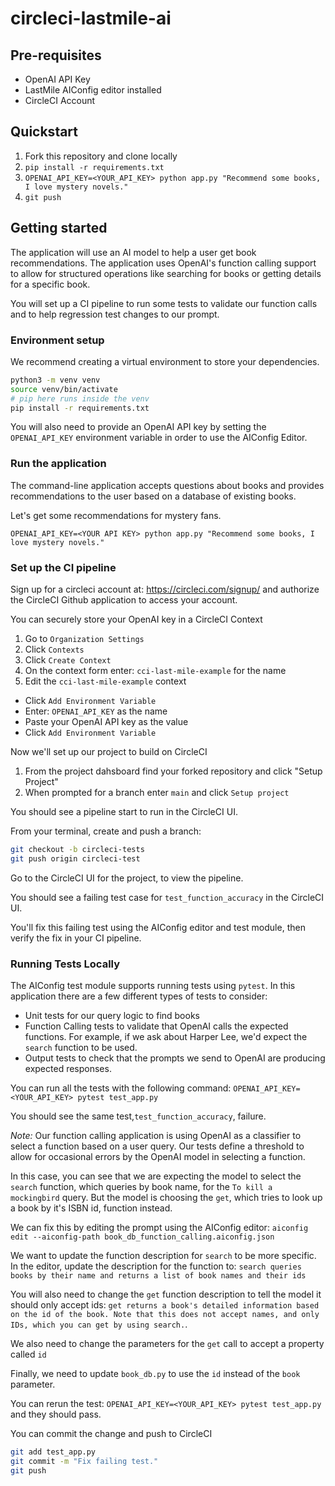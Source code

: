 # circleci-lastmile-ai

## Pre-requisites
* OpenAI API Key
* LastMile AIConfig editor installed
* CircleCI Account

## Quickstart

1. Fork this repository and clone locally
2. `pip install -r requirements.txt`
3. `OPENAI_API_KEY=<YOUR_API_KEY> python app.py "Recommend some books, I love mystery novels."`
4. `git push`

## Getting started

The application will use an AI model to help a user get book recommendations. The application uses OpenAI's function calling support to allow for structured operations like searching for books or getting details for a specific book.

You will set up a CI pipeline to run some tests to validate our function calls and to help regression test changes to our prompt.

### Environment setup
We recommend creating a virtual environment to store your dependencies.

```bash
python3 -m venv venv
source venv/bin/activate
# pip here runs inside the venv
pip install -r requirements.txt
```

You will also need to provide an OpenAI API key by setting the `OPENAI_API_KEY` environment variable in order to use the AIConfig Editor.

### Run the application

The command-line application accepts questions about books and provides recommendations to the user based on a database of existing books.

Let's get some recommendations for mystery fans.

`OPENAI_API_KEY=<YOUR API KEY> python app.py "Recommend some books, I love mystery novels."`

### Set up the CI pipeline

Sign up for a circleci account at: https://circleci.com/signup/ and authorize the CircleCI Github application to access your account.

You can securely store your OpenAI key in a CircleCI Context
1. Go to `Organization Settings`
2. Click `Contexts`
3. Click `Create Context`
4. On the context form enter: `cci-last-mile-example` for the name
5. Edit the `cci-last-mile-example` context
  - Click `Add Environment Variable`
  - Enter: `OPENAI_API_KEY` as the name
  - Paste your OpenAI API key as the value
  - Click `Add Environment Variable`

Now we'll set up our project to build on CircleCI
1. From the project dahsboard find your forked repository and click "Setup Project"
2. When prompted for a branch enter `main` and click `Setup project`

You should see a pipeline start to run in the CircleCI UI.

From your terminal, create and push a branch:

```bash
git checkout -b circleci-tests
git push origin circleci-test
```
Go to the CircleCI UI for the project, to view the pipeline.

You should see a failing test case for `test_function_accuracy` in the CircleCI UI.

You'll fix this failing test using the AIConfig editor and test module, then verify the fix in your CI pipeline.

### Running Tests Locally

The AIConfig test module supports running tests using `pytest`. In this application there are a few different types of tests to consider:

* Unit tests for our query logic to find books
* Function Calling tests to validate that OpenAI calls the expected functions. For example, if we ask about Harper Lee, we'd expect the `search` function to be used.
* Output tests to check that the prompts we send to OpenAI are producing expected responses.

You can run all the tests with the following command:
`OPENAI_API_KEY=<YOUR_API_KEY> pytest test_app.py`

You should see the same test,`test_function_accuracy`, failure.

*Note:* Our function calling application is using OpenAI as a classifier to select a function based on a user query. Our tests define a threshold to allow for occasional errors by the OpenAI model in selecting a function.

In this case, you can see that we are expecting the model to select the `search` function, which queries by book name, for the `To kill a mockingbird` query. But the model is choosing the `get`, which tries to look up a book by it's ISBN id, function instead.

We can fix this by editing the prompt using the AIConfig editor: `aiconfig edit --aiconfig-path book_db_function_calling.aiconfig.json`

We want to update the function description for `search` to be more specific. In the editor, update the description for the function to: `search queries books by their name and returns a list of book names and their ids`

You will also need to change the `get` function description to tell the model it should only accept ids: `get returns a book's detailed information based on the id of the book. Note that this does not accept names, and only IDs, which you can get by using search.`.

We also need to change the parameters for the `get` call to accept a property called `id`

Finally, we need to update `book_db.py` to use the `id` instead of the `book` parameter.

You can rerun the test: `OPENAI_API_KEY=<YOUR_API_KEY> pytest test_app.py` and they should pass.

You can commit the change and push to CircleCI

```bash
git add test_app.py
git commit -m "Fix failing test."
git push
```


